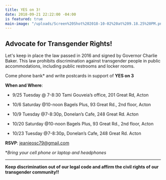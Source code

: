 ```yaml
---
title: YES on 3!
date: 2018-09-21 22:22:00 -04:00
is featured: true
main-image: "/uploads/Screen%20Shot%202018-10-02%20at%209.18.25%20PM.png"
---
```


## Advocate for Transgender Rights!

Let's keep in place the law passed in 2016 and signed by Governor Charlie Baker.  This law prohibits discrimination against transgender people in public accommodations, including public restrooms and locker rooms.

Come phone bank\* and write postcards in support of **YES on 3**

**When and Where**:

* 9/25 Tuesday @ 7-8:30 Tami Gouveia’s office, 201 Great Rd,  Acton

* 10/6 Saturday @10-noon Bagels Plus, 93 Great Rd., 2nd floor, Acton

* 10/9 Tuesday @7-8:30p, Donelan’s Cafe, 248 Great Rd. Acton

* 10/20 Saturday @10-noon Bagels Plus, 93 Great Rd., 2nd floor, Acton

* 10/23 Tuesday @7-8:30p, Donelan’s Cafe, 248 Great Rd. Acton

**RSVP**:  jeanieosc79@gmail.com

\**Bring your cell phone or laptop and headphones*


---

**Keep discrimination out of our legal code and affirm the civil rights of our transgender community!!**